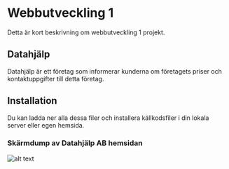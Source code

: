 # Webbutveckling 1  
Detta är kort beskrivning om webbutveckling 1 projekt.
## Datahjälp
Datahjälp är ett företag som informerar kunderna om företagets priser och kontaktuppgifter till detta företag.
## Installation
Du kan ladda ner alla dessa filer och installera källkodsfiler i din lokala server eller egen hemsida.
### Skärmdump av Datahjälp AB hemsidan
![alt text](https://github.com/fadihanna123/schoolwork/blob/master/screenshot.png "Screenshot av hemsidan")
